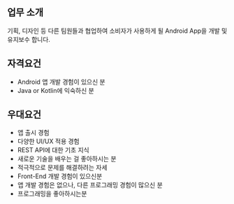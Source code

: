 
## 업무 소개 

기획, 디자인 등 다른 팀원들과 협업하여
소비자가 사용하게 될 Android App을 개발 및 유지보수 합니다.


## 자격요건

* Android 앱 개발 경험이 있으신 분
* Java or Kotlin에 익숙하신 분

## 우대요건 

* 앱 출시 경험
* 다양한 UI/UX 적용 경험
* REST API에 대한 기초 지식
* 새로운 기술을 배우는 걸 좋아하시는 분
* 적극적으로 문제를 해결하려는 자세
* Front-End 개발 경험이 있으신분
* 앱 개발 경험은 없으나, 다른 프로그래밍 경험이 많으신 분
* 프로그래밍을 좋아하시는분

